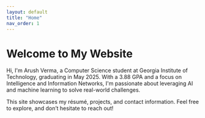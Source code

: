 ```yaml
---
layout: default
title: "Home"
nav_order: 1
---
```


# Welcome to My Website
Hi, I'm Arush Verma, a Computer Science student at Georgia Institute of Technology, graduating in May 2025. With a 3.88 GPA and a focus on Intelligence and Information Networks, I'm passionate about leveraging AI and machine learning to solve real-world challenges.

This site showcases my résumé, projects, and contact information. Feel free to explore, and don’t hesitate to reach out!
